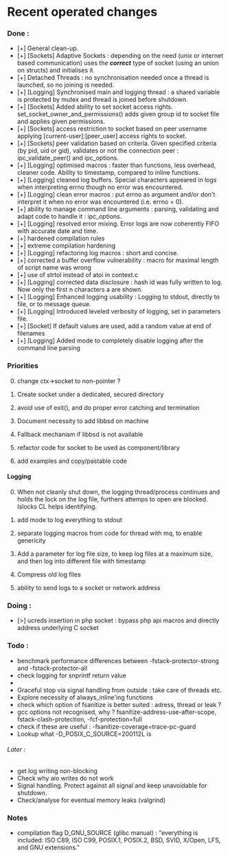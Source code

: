 # Recent operated changes

### Done :

- [+] General clean-up.
- [+] [Sockets] Adaptive Sockets : depending on the need (unix or internet based communication) uses the **_correct_** type of socket (using an union on structs) and initialises it.
- [+] Detached Threads : no synchronisation needed once a thread is launched, so no joining is needed.
- [+] [Logging] Synchronised main and logging thread : a shared variable is protected by mutex and thread is joined before shutdown.
- [+] [Sockets] Added ability to set socket access rights. set_socket_owner_and_permissions() adds given group id to socket file and applies given permissions.
- [+] [Sockets] access restriction to socket based on peer username applying [current-user]:[peer_user] access rights to socket.
- [+] [Sockets] peer validation based on criteria. Given specified criteria (by pid, uid or gid), validates or not the connection peer : ipc_validate_peer() and ipc_options.
- [+] [Logging] optimised macros : faster than functions, less overhead, cleaner code. Ability to timestamp, compared to inline functions.
- [+] [Logging] cleaned log buffers. Special characters appeared in logs when interpreting errno though no error was encountered.
- [+] [Logging] clean error macros : put errno as argument and/or don't interpret it when no error was encountered (i.e. errno = 0).
- [+] ability to manage command line arguments : parsing, validating and adapt code to handle it : ipc_options.
- [+] [Logging] resolved error mixing. Error logs are now coherently FIFO with accurate date and time.
- [+] hardened compilation rules
- [+] extreme compilation hardening
- [+] [Logging] refactoring log macros : short and concise.
- [+] corrected a buffer overflow vulnerability : macro for maximal length of script name was wrong
- [+] use of strtol instead of atoi in context.c
- [+] [Logging] corrected data disclosure : hash id was fully written to log. Now only the first n characters a are shown.
- [+] [Logging] Enhanced logging usability : Logging to stdout, directly to file, or to message queue.
- [+] [Logging] Introduced leveled verbosity of logging, set in parameters file.
- [+] [Socket] If default values are used, add a random value at end of filenames
- [+] [Logging] Added mode to completely disable logging after the command line parsing
 

### Priorities

0) change ctx->socket to non-pointer ?

1) Create socket under a dedicated, secured directory

2) avoid use of exit(), and do proper error catching and termination
3) Document necessity to add libbsd on machine
4) Fallback mechanism if libbsd is not available
5) refactor code for socket to be used as component/library
6) add examples and copy/pastable code

#### Logging
0) When not cleanly shut down, the logging thread/process continues and holds the lock on the log file,
furthers attemps to open are blocked. lslocks CL helps identifying.

2) add mode to log everything to stdout
4) separate logging macros from code for thread with mq, to enable genericity
5) Add a parameter for log file size, to keep log files at a maximum size, and then log into different file with timestamp
6) Compress old log files
7) ability to send logs to a socket or network address


### Doing :


- [>] ucreds insertion in php socket : bypass php api macros and directly address underlying C socket



### Todo :


- benchmark performance differences between -fstack-protector-strong and -fstack-protector-all
- check logging for snprintf return value
- 
- Graceful stop via signal handling from outside : take care of threads etc.
- Explore necessity of always_inline'ing functions
- check which option of fsanitize is better suited : adress, thread or leak ?
- gcc options not recognised, why ? fsanitize-address-use-after-scope, fstack-clash-protection, -fcf-protection=full
- check if these are useful : -fsanitize-coverage=trace-pc-guard
- Lookup what -D_POSIX_C_SOURCE=200112L is

###### Later :

- get log writing non-blocking
- Check why aio writes do not work
- Signal handling. Protect against all signal and keep unavoidable for shutdown.
- Check/analyse for eventual memory leaks (valgrind)



### Notes

- compilation flag D_GNU_SOURCE (glibc manual) : "everything is included: ISO C89, ISO C99, POSIX.1, POSIX.2, BSD, SVID, X/Open, LFS, and GNU extensions."